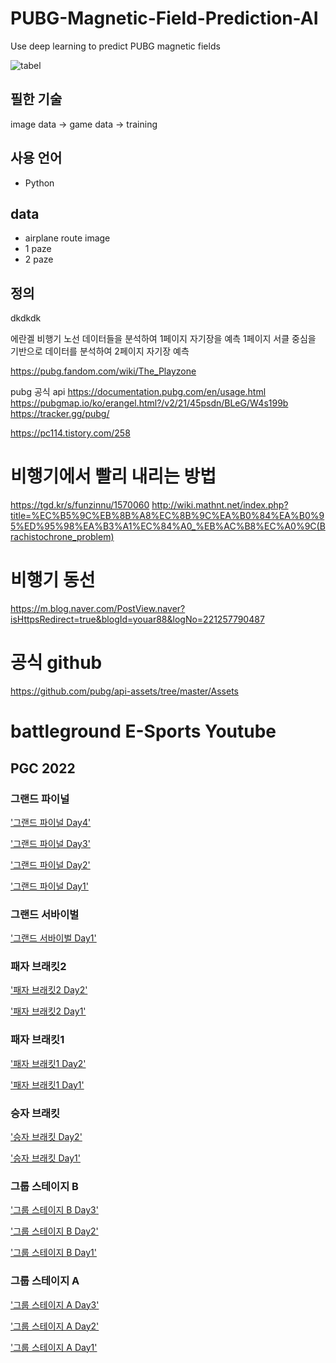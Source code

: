 # PUBG-Magnetic-Field-Prediction-AI
Use deep learning to predict PUBG magnetic fields

![tabel](image/pubgmap.io_erangel.png) 

## 필한 기술
image data -> game data -> training 

## 사용 언어
- Python

## data
- airplane route image
- 1 paze
- 2 paze

## 정의
dkdkdk

에란겔 비행기 노선 데이터들을 분석하여 1페이지 자기장을 예측
1페이지 서클 중심을 기반으로 데이터를 분석하여 2페이지 자기장 예측

https://pubg.fandom.com/wiki/The_Playzone

pubg 공식 api
https://documentation.pubg.com/en/usage.html
https://pubgmap.io/ko/erangel.html?/v2/21/45psdn/BLeG/W4s199b
https://tracker.gg/pubg/


https://pc114.tistory.com/258

# 비행기에서 빨리 내리는 방법
https://tgd.kr/s/funzinnu/1570060
http://wiki.mathnt.net/index.php?title=%EC%B5%9C%EB%8B%A8%EC%8B%9C%EA%B0%84%EA%B0%95%ED%95%98%EA%B3%A1%EC%84%A0_%EB%AC%B8%EC%A0%9C(Brachistochrone_problem)


# 비행기 동선 
https://m.blog.naver.com/PostView.naver?isHttpsRedirect=true&blogId=youar88&logNo=221257790487

# 공식 github
https://github.com/pubg/api-assets/tree/master/Assets


# battleground E-Sports Youtube
## PGC 2022
### 그랜드 파이널
['그랜드 파이널 Day4'](https://www.youtube.com/watch?v=Tb-0ALijTxk&feature=youtu.be)

['그랜드 파이널 Day3'](https://www.youtube.com/watch?v=Gr6NeBmVmrM)

['그랜드 파이널 Day2'](https://www.youtube.com/watch?v=v8PYsixhr60)

['그랜드 파이널 Day1'](https://www.youtube.com/watch?v=-hbmgfmdcMc&feature=youtu.be)

### 그랜드 서바이벌
['그랜드 서바이벌 Day1'](https://www.youtube.com/watch?v=I4Fg32X1CXI&feature=youtu.be)

### 패자 브래킷2
['패자 브래킷2 Day2'](https://www.youtube.com/watch?v=SusxiA5KRm0&feature=youtu.be)

['패자 브래킷2 Day1'](https://www.youtube.com/watch?v=EgD6oOugJpU&feature=youtu.be)

### 패자 브래킷1
['패자 브래킷1 Day2'](https://www.youtube.com/watch?v=_cPaCFo1YY8)

['패자 브래킷1 Day1'](https://www.youtube.com/watch?v=HZVm7waWBmM)

### 승자 브래킷
['승자 브래킷 Day2'](https://www.youtube.com/watch?v=fRzw3mNtWbc)

['승자 브래킷 Day1'](https://youtu.be/iavwvzgoSQY)

### 그룹 스테이지 B
['그룹 스테이지 B Day3'](https://www.youtube.com/watch?v=EcvZ7BkjiV8)

['그룹 스테이지 B Day2'](https://www.youtube.com/watch?v=mlvk57nDq_A&feature=youtu.be)

['그룹 스테이지 B Day1'](https://www.youtube.com/watch?v=a88Haj7ckMQ&feature=youtu.be)

### 그룹 스테이지 A
['그룹 스테이지 A Day3'](https://www.youtube.com/watch?v=wnmSiqfpeFM)

['그룹 스테이지 A Day2'](https://www.youtube.com/watch?v=wnmSiqfpeFM&feature=youtu.be)

['그룹 스테이지 A Day1'](https://www.youtube.com/watch?v=buQvBspU4Jo)

